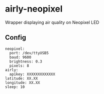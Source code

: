 # airly-neopixel
Wrapper displaying air quality on Neopixel LED

## Config
```
neopixel:
  port: /dev/ttyUSB5
  baud: 9600
  brightness: 0.3
  pixels: 8
airly:
  apikey: XXXXXXXXXXXXX
latitude: XX.XX
longitude: XX.XX
sleep: 10
```
